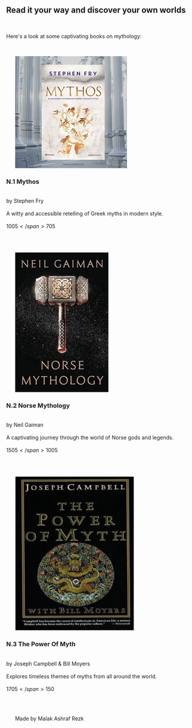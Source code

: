 <!DOCTYPE html>
<html lang="en">
<head>
  <meta charset="UTF-8">
  <title>Mythology Books</title>
  <style>
    body {
      font-family: Arial, sans-serif;
      background-color: #f5f5f5;
      margin: 0;
      padding: 20px;
      color: #333;
    }

    .container {
      max-width: 700px;
      margin: auto;
      background-color: #ffffff;
      padding: 25px;
      border-radius: 12px;
      box-shadow: 0 4px 12px rgba(0,0,0,0.1);
    }

    h2 {
      text-align: center;
      color: #444;
      font-size: 26px;
      margin-bottom: 15px;
    }

    p.intro {
      text-align: center;
      color: #666;
      margin-bottom: 30px;
      font-size: 16px;
    }

    .book-card {
      background-color: #fafafa;
      border: 1px solid #ddd;
      border-radius: 10px;
      padding: 20px;
      margin-bottom: 25px;
      text-align: center;
    }

    .book-card img {
      width: 100%;
      max-height: 350px;
      object-fit: contain;
      border-radius: 8px;
      margin-bottom: 15px;
    }

    .book-card h3 {
      color: #222;
      font-size: 22px;
      margin: 10px 0 5px;
    }

    .author {
      color: #6a0dad;
      font-weight: bold;
      font-style: italic;
      font-size: 16px;
      margin-bottom: 12px;
    }

    .description {
      font-size: 15px;
      color: #555;
      margin-bottom: 12px;
    }

    .price {
      font-weight: bold;
      font-size: 17px;
      color: #b22222;
    }

    .original-price {
      text-decoration: line-through;
      color: #999;
      margin-right: 5px;
    }

    .footer {
      text-align: center;
      font-size: 13px;
      color: #aaa;
      margin-top: 40px;
    }
  </style>
</head>
<body>
  <div class="container">
    <h2>Read it your way and discover your own worlds</h2>
    <p class="intro">Here's a look at some captivating books on mythology:</p>

    <div class="book-card">
      <img src="Mythos.jpeg" alt="Mythos">
      <h3>N.1 Mythos</h3>
      <div class="author">by Stephen Fry</div>
      <div class="description">A witty and accessible retelling of Greek myths in modern style.</div>
      <div class="price"><span class="original-price">1005$</span> 705$</div>
    </div>

    <div class="book-card">
      <img src="Norse Mythology.jpeg" alt="Norse Mythology">
      <h3>N.2 Norse Mythology</h3>
      <div class="author">by Neil Gaiman</div>
      <div class="description">A captivating journey through the world of Norse gods and legends.</div>
      <div class="price"><span class="original-price">1505$</span> 1005$</div>
    </div>

    <div class="book-card">
      <img src="The Power of Myth.jpg" alt="The Power of Myth">
      <h3>N.3 The Power Of Myth</h3>
      <div class="author">by Joseph Campbell & Bill Moyers</div>
      <div class="description">Explores timeless themes of myths from all around the world.</div>
      <div class="price"><span class="original-price">1705$</span> 150$</div>
    </div>

    <div class="footer">
      Made by Malak Ashraf Rezk
    </div>
  </div>
</body>
</html>
  
